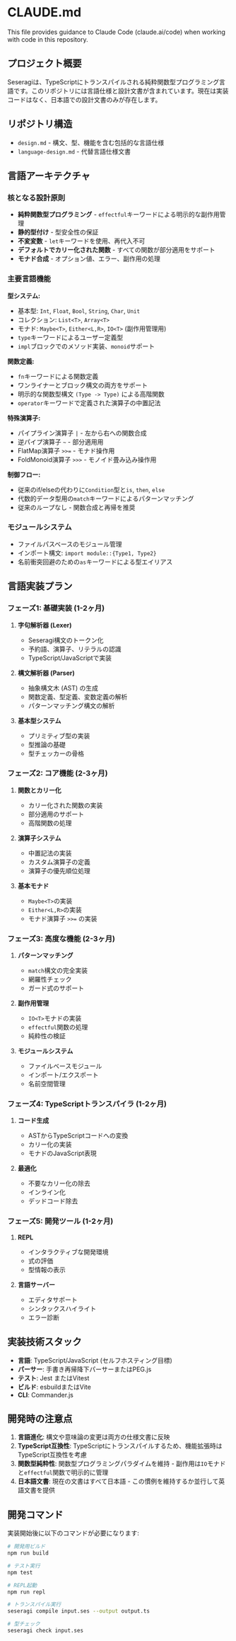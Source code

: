 # CLAUDE.md

This file provides guidance to Claude Code (claude.ai/code) when working with code in this repository.

## プロジェクト概要

Seseragiは、TypeScriptにトランスパイルされる純粋関数型プログラミング言語です。このリポジトリには言語仕様と設計文書が含まれています。現在は実装コードはなく、日本語での設計文書のみが存在します。

## リポジトリ構造

- `design.md` - 構文、型、機能を含む包括的な言語仕様
- `language-design.md` - 代替言語仕様文書

## 言語アーキテクチャ

### 核となる設計原則
- **純粋関数型プログラミング** - `effectful`キーワードによる明示的な副作用管理
- **静的型付け** - 型安全性の保証
- **不変変数** - `let`キーワードを使用、再代入不可
- **デフォルトでカリー化された関数** - すべての関数が部分適用をサポート
- **モナド合成** - オプション値、エラー、副作用の処理

### 主要言語機能

**型システム:**
- 基本型: `Int`, `Float`, `Bool`, `String`, `Char`, `Unit`
- コレクション: `List<T>`, `Array<T>`
- モナド: `Maybe<T>`, `Either<L,R>`, `IO<T>` (副作用管理用)
- `type`キーワードによるユーザー定義型
- `impl`ブロックでのメソッド実装、`monoid`サポート

**関数定義:**
- `fn`キーワードによる関数定義
- ワンライナーとブロック構文の両方をサポート
- 明示的な関数型構文 `(Type -> Type)` による高階関数
- `operator`キーワードで定義された演算子の中置記法

**特殊演算子:**
- パイプライン演算子 `|` - 左から右への関数合成
- 逆パイプ演算子 `~` - 部分適用用
- FlatMap演算子 `>>=` - モナド操作用
- FoldMonoid演算子 `>>>` - モノイド畳み込み操作用

**制御フロー:**
- 従来のif/elseの代わりに`Condition`型と`is`, `then`, `else`
- 代数的データ型用の`match`キーワードによるパターンマッチング
- 従来のループなし - 関数合成と再帰を推奨

### モジュールシステム
- ファイルパスベースのモジュール管理
- インポート構文: `import module::{Type1, Type2}`
- 名前衝突回避のための`as`キーワードによる型エイリアス

## 言語実装プラン

### フェーズ1: 基礎実装 (1-2ヶ月)
1. **字句解析器 (Lexer)**
   - Seseragi構文のトークン化
   - 予約語、演算子、リテラルの認識
   - TypeScript/JavaScriptで実装

2. **構文解析器 (Parser)**
   - 抽象構文木 (AST) の生成
   - 関数定義、型定義、変数定義の解析
   - パターンマッチング構文の解析

3. **基本型システム**
   - プリミティブ型の実装
   - 型推論の基礎
   - 型チェッカーの骨格

### フェーズ2: コア機能 (2-3ヶ月)
1. **関数とカリー化**
   - カリー化された関数の実装
   - 部分適用のサポート
   - 高階関数の処理

2. **演算子システム**
   - 中置記法の実装
   - カスタム演算子の定義
   - 演算子の優先順位処理

3. **基本モナド**
   - `Maybe<T>`の実装
   - `Either<L,R>`の実装
   - モナド演算子 `>>=` の実装

### フェーズ3: 高度な機能 (2-3ヶ月)
1. **パターンマッチング**
   - `match`構文の完全実装
   - 網羅性チェック
   - ガード式のサポート

2. **副作用管理**
   - `IO<T>`モナドの実装
   - `effectful`関数の処理
   - 純粋性の検証

3. **モジュールシステム**
   - ファイルベースモジュール
   - インポート/エクスポート
   - 名前空間管理

### フェーズ4: TypeScriptトランスパイラ (1-2ヶ月)
1. **コード生成**
   - ASTからTypeScriptコードへの変換
   - カリー化の実装
   - モナドのJavaScript表現

2. **最適化**
   - 不要なカリー化の除去
   - インライン化
   - デッドコード除去

### フェーズ5: 開発ツール (1-2ヶ月)
1. **REPL**
   - インタラクティブな開発環境
   - 式の評価
   - 型情報の表示

2. **言語サーバー**
   - エディタサポート
   - シンタックスハイライト
   - エラー診断

## 実装技術スタック

- **言語**: TypeScript/JavaScript (セルフホスティング目標)
- **パーサー**: 手書き再帰降下パーサーまたはPEG.js
- **テスト**: Jest またはVitest
- **ビルド**: esbuildまたはVite
- **CLI**: Commander.js

## 開発時の注意点

1. **言語進化**: 構文や意味論の変更は両方の仕様文書に反映
2. **TypeScript互換性**: TypeScriptにトランスパイルするため、機能拡張時はTypeScript互換性を考慮
3. **関数型純粋性**: 関数型プログラミングパラダイムを維持 - 副作用は`IO`モナドと`effectful`関数で明示的に管理
4. **日本語文書**: 現在の文書はすべて日本語 - この慣例を維持するか並行して英語文書を提供

## 開発コマンド

実装開始後に以下のコマンドが必要になります:

```bash
# 開発用ビルド
npm run build

# テスト実行
npm test

# REPL起動
npm run repl

# トランスパイル実行
seseragi compile input.ses --output output.ts

# 型チェック
seseragi check input.ses
```